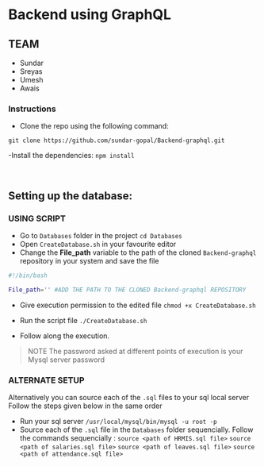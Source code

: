 # Backend using GraphQL

## TEAM
- Sundar
- Sreyas
- Umesh
- Awais

### Instructions

- Clone the repo using the following command:

`git clone https://github.com/sundar-gopal/Backend-graphql.git`

-Install the dependencies:
    `npm install`

<br>

## Setting up the database:

### USING SCRIPT

- Go to `Databases` folder in the project
`cd Databases`
- Open `CreateDatabase.sh` in your favourite editor
- Change the **File_path** variable to the path of the cloned ` Backend-graphql
` repository in your system and save the file
````sh
#!/bin/bash

File_path='' #ADD THE PATH TO THE CLONED Backend-graphql REPOSITORY
`````
- Give execution permission to the edited file
`chmod +x CreateDatabase.sh`

- Run the script file
`./CreateDatabase.sh`

- Follow along the execution.

>NOTE
>The password asked at different points of execution is your Mysql server password

### ALTERNATE  SETUP

Alternatively you can source each of the `.sql` files to your sql local server
Follow the steps given below in the same order

- Run your sql server
`/usr/local/mysql/bin/mysql -u root -p`
- Source each of the `.sql` file in the `Databases` folder sequencially. Follow the commands sequencially :
`source <path of HRMIS.sql file>`
`source <path of salaries.sql file>`
`source <path of leaves.sql file>`
`source <path of attendance.sql file>`